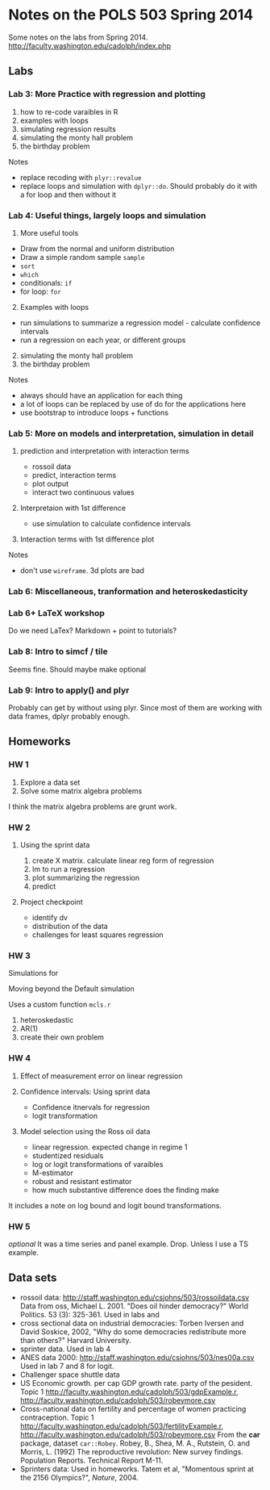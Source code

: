 # Notes on the POLS 503 Spring 2014 


Some notes on the labs from Spring 2014. http://faculty.washington.edu/cadolph/index.php

## Labs

### Lab 3: More Practice with regression and plotting

1. how to re-code varaibles in R
2. examples with loops
3. simulating regression results
4. simulating the monty hall problem
5. the birthday problem

Notes

- replace recoding with `plyr::revalue`
- replace loops and simulation with `dplyr::do`. Should probably do it with a for loop and then without it

### Lab 4: Useful things, largely loops and simulation

1. More useful tools

  - Draw from the normal and uniform distribution
  - Draw a simple random sample `sample`
  - `sort`
  - `which`
  - conditionals: `if`
  - for loop: `for`

2. Examples with loops

  - run simulations to summarize a regression model - calculate confidence intervals
  - run a regression on each year, or different groups

2. simulating the monty hall problem
3. the birthday problem

Notes

- always should have an application for each thing
- a lot of loops can be replaced by use of do for the applications here
- use bootstrap to introduce loops + functions

### Lab 5: More on models and interpretation, simulation in detail

1. prediction and interpretation with interaction terms

    - rossoil data
    - predict, interaction terms
    - plot output
    - interact two continuous values

2. Interpretaion with 1st difference

    - use simulation to calculate confidence intervals

3. Interaction terms with 1st difference plot

Notes

- don't use `wireframe`. 3d plots are bad

### Lab 6: Miscellaneous, tranformation and heteroskedasticity


### Lab 6+ LaTeX workshop

Do we need LaTex? Markdown + point to tutorials? 

### Lab 8: Intro to simcf / tile

Seems fine. Should maybe make optional

### Lab 9: Intro to apply() and plyr

Probably can get by without using plyr. Since most of them are working
with data frames, dplyr probably enough.


## Homeworks

### HW 1

1. Explore a data set
2. Solve some matrix algebra problems

I think the matrix algebra problems are grunt work.

### HW 2

1. Using the sprint data

   1. create X matrix. calculate linear reg form of regression
   2. lm to run a regression
   3. plot summarizing the regression
   4. predict

2. Project checkpoint

   - identify dv
   - distribution of the data
   - challenges for least squares regression

### HW 3

Simulations for

Moving beyond the Default simulation 

Uses a custom function `mcls.r`

1. heteroskedastic
2. AR(1)
3. create their own problem

### HW 4

1. Effect of measurement error on linear regression
2. Confidence intervals: Using sprint data

    - Confidence itnervals for regression
	- logit transformation

3. Model selection using the Ross oil data

    - linear regression. expected change in regime 1
	- studentized residuals
	- log or logit transformations of varaibles
	- M-estimator
	- robust and resistant estimator
	- how much substantive difference does the finding make

It includes a note on log bound and logit bound transformations.

### HW 5

*optional* It was a time series and panel example. Drop. Unless I use a TS example.

## Data sets

- rossoil data: http://staff.washington.edu/csjohns/503/rossoildata.csv Data from oss, Michael L. 2001. "Does oil hinder democracy?" World Politics. 53 (3): 325-361.  Used in labs and
- cross sectional data on industrial democracies: Torben Iversen and David Soskice, 2002, "Why do some democracies redistribute more than others?" Harvard University.
- sprinter data. Used in lab 4
- ANES data 2000: http://staff.washington.edu/csjohns/503/nes00a.csv Used in lab 7 and 8 for logit.
- Challenger space shuttle data
- US Economic growth. per cap GDP growth rate. party of the pesident. Topic 1 http://faculty.washington.edu/cadolph/503/gdpExample.r, http://faculty.washington.edu/cadolph/503/robeymore.csv
- Cross-national data on fertility and percentage of women practicing contraception. Topic 1 http://faculty.washington.edu/cadolph/503/fertilityExample.r, http://faculty.washington.edu/cadolph/503/robeymore.csv From the **car** package, dataset `car::Robey`. Robey, B., Shea, M. A., Rutstein, O. and Morris, L. (1992) The reproductive revolution: New survey findings. Population Reports. Technical Report M-11.
- Sprinters data: Used in homeworks. Tatem et al, "Momentous sprint at the 2156 Olympics?", *Nature*, 2004.


